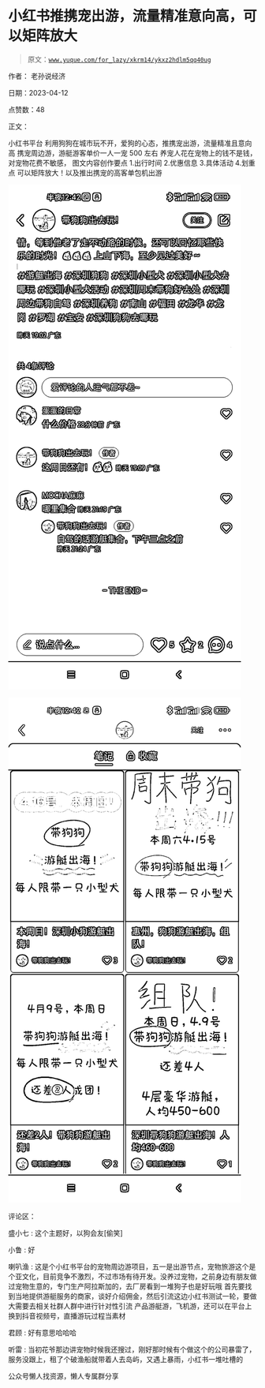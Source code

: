 # 小红书推携宠出游，流量精准意向高，可以矩阵放大

> 原文：[`www.yuque.com/for_lazy/xkrm14/ykxz2hdlm5qq40ug`](https://www.yuque.com/for_lazy/xkrm14/ykxz2hdlm5qq40ug)



作者： 老孙说经济



日期：2023-04-12



点赞数：48



正文：



小红书平台 利用狗狗在城市玩不开，爱狗的心态，推携宠出游，流量精准且意向高 携宠周边游，游艇游客单价一人一宠 500 左右 养宠人花在宠物上的钱不是钱，对宠物花费不敏感， 图文内容创作要点 1.出行时间 2.优惠信息 3.具体活动 4.划重点 可以矩阵放大！以及推出携宠的高客单包机出游



![](img/a188a8b976230dc56e22ebfec1c07fe5.png)



![](img/ff724a3bb09076a4fc1f0be791269cae.png)



评论区：



盛小七 : 这个主题好，以狗会友[偷笑]



小鲁 : 好



喇叭渔 : 这是个小红书平台的宠物周边游项目，五一是出游节点，宠物旅游这个是个亚文化，目前竞争不激烈，不过市场有待开发。没养过宠物，之前身边有朋友做过宠物生意的，专门生产阿拉斯加的，去厂房看到一堆狗子也是好玩哦 首先要找到当地提供游艇服务的商家，谈好介绍佣金，然后引流这边小红书测试一轮，要做大需要去相关社群人群中进行针对性引流 产品游艇游，飞机游，还可以在平台上换到抖音视频号，直播游玩过程当素材



君顾 : 好有意思哈哈哈



听雷 : 当初花爷那边讲宠物时候我还搜过，刚好那时候有个做这个的公司暴雷了，服务没跟上，租了个破渔船就带着人去岛屿，又遇上暴雨，小红书一堆吐槽的



公众号懒人找资源，懒人专属群分享

